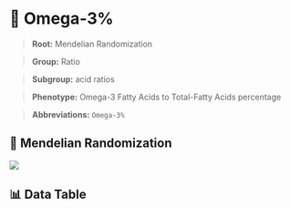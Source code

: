 # 🧪 Omega-3%

> **Root:** Mendelian Randomization

> **Group:** Ratio  

> **Subgroup:** acid ratios

> **Phenotype:** Omega-3 Fatty Acids to Total-Fatty Acids percentage  

> **Abbreviations:** `Omega-3%`

## 🧬 Mendelian Randomization  

<img src="/MR/Figures/Inverse/Omegahengxian3baifenhao.png"/>


## 📊 Data Table


<CsvTableMRI src="/MR/Data/Inverse/Omegahengxian3baifenhao.csv"/>
